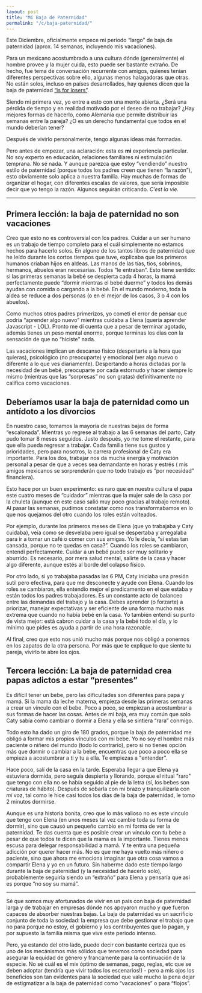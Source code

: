 ```yaml
---
layout: post
title: "Mi Baja de Paternidad"
permalink: "/c/baja-paternidad/"
---
```


Este Diciembre, oficialmente empece mi periodo “largo” de baja de paternidad (aprox. 14 semanas, incluyendo mis vacaciones). 

Para un mexicano acostumbrado a una cultura dónde (generalmente) el hombre provee y la mujer cuida, esto puede ser bastante extraño. De hecho, fue tema de conversación recurrente con amigos, quienes tenían diferentes perspectivas sobre ello, algunas menos halagadoras que otras. No están solos, incluso en países desarrollados, hay quienes dicen que la baja de paternidad [“is for losers”](https://time.com/6111123/men-parental-leave/#:~:text=Prominent%20Venture%20Capitalist-,Men%20Who%20Take%20Six%20Months%20of%20Parental%20Leave%20Are%20'Losers,Says%20a%20Prominent%20Venture%20Capitalist&text=Joe%20Lonsdale%2C%20a%20founder,newborn%20is%20%E2%80%9Ca%20loser.%E2%80%9D). 

Siendo mi primera vez, yo entre a esto con una mente abierta. ¿Será una pérdida de tiempo y en realidad motivado por el deseo de no trabajar? ¿Hay mejores formas de hacerlo, como Alemania que permite distribuir las semanas entre la pareja? ¿O es un derecho fundamental que todos en el mundo deberían tener? 

Después de vivirlo personalmente, tengo algunas ideas más formadas. 

Pero antes de empezar, una aclaración: esta es **mi** experiencia particular. No soy experto en educación, relaciones familiares ni estimulación temprana. No sé nada. Y aunque parezca que estoy “vendiendo” nuestro estilo de paternidad (porque todos los padres creen que tienen “la razón”), esto obviamente solo aplica a nuestra familia. Hay muchas de formas de organizar el hogar, con diferentes escalas de valores, que sería imposible decir que yo tengo la razón. Algunos seguirán criticando. *C’est la vie.*

---
## Primera lección: la baja de paternidad no son vacaciones

Creo que esto no es controversial con los padres. Cuidar a un ser humano es un trabajo de tiempo completo para el cuál simplemente no estamos hechos para hacerlo solos. En alguno de los tantos libros de paternidad que he leído durante los cortos tiempos que tuve, explicaba que los primeros humanos criaban hijos en aldeas. Las manos de las tías, tios, sobrinos, hermanos, abuelos eran necesarias. Todos “le entraban”. Esto tiene sentido: si las primeras semanas la bebé se despierta cada 4 horas, la mamá perfectamente puede “dormir mientras el bebé duerme” y todos los demás ayudan con comida o cargando a la bebé. En el mundo moderno, toda la aldea se reduce a dos personas (o en el mejor de los casos, 3 o 4 con los abuelos). 

Como muchos otros padres primerizos, yo cometí el error de pensar que podría “aprender algo nuevo” mientras cuidaba a Elena (quería aprender Javascript - LOL). Pronto me dí cuenta que a pesar de terminar agotado, además tienes un peso mental enorme, porque terminas los días con la sensación de que no “hiciste” nada. 

Las vacaciones implican un descanso físico (despertarte a la hora que quieras), psicológico (no preocuparte) y emocional (ver algo nuevo o diferente a lo que ves diariamente). Despertando a horas dictadas por la necesidad de un bebé, preocuparte por cada estornudo y hacer siempre lo mismo (mientras que las “sorpresas” no son gratas) definitivamente no califica como vacaciones. 

## Deberíamos usar la baja de paternidad como un antídoto a los divorcios

En nuestro caso, tomamos la mayoría de nuestras bajas de forma “escalonada”. Mientras yo regrese al trabajo a las 6 semanas del parto, Caty pudo tomar 8 meses seguidos. Justo después, yo me tome el restante, para que ella pueda regresar a trabajar. Cada familia tiene sus gustos y prioridades, pero para nosotros, la carrera profesional de Caty era importante. Para los dos, trabajar nos da mucha energía y motivación personal a pesar de que a veces sea demandante en horas y estrés ( mis amigos mexicanos se sorprenderán que no todo trabajo es “por necesidad” financiera). 

Esto hace por un buen experimento: es raro que en nuestra cultura el papa este cuatro meses de “cuidador” mientras que la mujer sale de la casa por la chuleta (aunque en este caso salió muy poco gracias al trabajo remoto). Al pasar las semanas, pudimos constatar como nos transformabamos en lo que nos quejamos del otro cuando los roles están volteados. 

Por ejemplo, durante los primeros meses de Elena (que yo trabajaba y Caty cuidaba), veía como se desvelaba pero igual se despertaba y arregalaba para ir a tomar un café o comer con sus amigas. Yo le decía, “si estas tan cansada, porque no te quedas en casa?”. Cuando los roles se cambiaron, entendí perfectamente. Cuidar a un bebé puede ser muy solitario y aburrido. Es necesario, por mera salud mental, salirte de la casa y hacer algo diferente, aunque estés al borde del colapso físico. 

Por otro lado, si yo trabajaba pasadas las 6 PM, Caty iniciaba una presión sutil pero efectiva, para que me desconecte y ayude con Elena. Cuando los roles se cambiaron, ella entendio mejor el predicamento en el que estaba y están todos los padres trabajadores. Es un constante acto de balanceo entre las demandas del trabajo y la casa. Debes aprender (o forzarte) a priorizar, manejar expectativas y ser eficiente de una forma mucho más extrema que cuando no había bebé en la casa. Yo también entendí su punto de vista mejor: está cabron cuidar a la casa y la bebé todo el día, y lo mínimo que pides es ayuda a partir de una hora razonable. 

Al final, creo que esto nos unió mucho más porque nos obligó a ponernos en los zapatos de la otra persona. Por más que te explique lo que siente tu pareja, vivirlo te abre los ojos.

## Tercera lección: La baja de paternidad crea papas adictos a estar “presentes”

Es difícil tener un bebe, pero las dificultades son diferentes para papa y mamá. Si la mama da leche materna, empieza desde las primeras semanas a crear un vínculo con el bebe. Poco a poco, se empiezan a acostumbrar a sus formas de hacer las cosas. Antes de mi baja, era muy común que solo Caty sabía como cambiar o dormir a Elena y ella se sintiera “rara” conmigo. 

Todo esto ha dado un giro de 180 grados, porque la baja de paternidad me obligó a formar mis propios vínculos con mi bebe. Yo no soy el hombre más paciente o niñero del mundo (todo lo contrario), pero si no tienes opción más que dormir o cambiar a la bebe, encuentras que poco a poco ella se empieza a acostumbrar a ti y tu a ella. Te empiezas a "entender". 

Hace poco, salí de la casa en la tarde. Esperaba llegar a que Elena ya estuviera dormida, pero seguía despierta y llorando, porque el ritual "raro" que tengo con ella no se había seguido al pie de la letra (sí, los bebes son criaturas de hábito). Después de sobarla con mi brazo y tranquilizarla con *mi* voz, tal como le hice casi todos los días de la baja de paternidad, le tomo 2 minutos dormirse. 

Aunque es una historia bonita, creo que lo más valioso no es este vinculo que tengo con Elena (en unos meses tal vez cambie toda su forma de dormir), sino que causó un pequeño cambio en mi forma de ver la paternidad. Te das cuenta que es posible crear un vínculo con tu bebe a pesar de que todos te dicen que la mama es la importante. Tienes menos escusa para delegar responsabilidad a mamá. Y te entra una pequeña adicción por querer hacer más. No es que me haya vuelto más niñero o paciente, sino que ahora me emociona imaginar que otra cosa vamos a compartir Elena y yo en un futuro. Sin haberme dado este tiempo largo durante la baja de paternidad (y la necesidad de hacerlo solo), probablemente seguiría siendo un “extraño” para Elena y pensaría que así es porque “no soy su mamá”.

---

Sé que somos muy afortunados de vivir en un país con baja de paternidad larga y de trabajar en empresas dónde nos apoyaron mucho y que fueron capaces de absorber nuestras bajas. La baja de paternidad es un sacrificio conjunto de toda la sociedad: la empresa que debe gestionar el trabajo que no para porque no estoy, el gobierno y los contribuyentes que lo pagan, y por supuesto la familia misma que vive este periodo intenso. 

Pero, ya estando del otro lado, puedo decir con bastante certeza que es uno de los mecánismos más sólidos que tenemos como sociedad para asegurar la equidad de género y francamente para la continuación de la especie. No sé cuál es el mix óptimo de semanas, pago, reglas, etc que se deben adoptar (tendría que vivir todos los escenarios!) - pero a mis ojos los beneficios son tan evidentes para la sociedad que vale mucho la pena dejar de estigmatizar a la baja de paternidad como “vacaciones” o para “flojos”.
